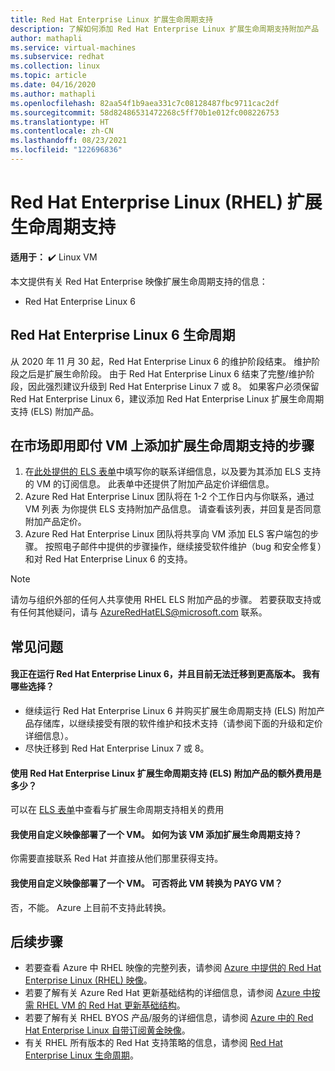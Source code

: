```yaml
---
title: Red Hat Enterprise Linux 扩展生命周期支持
description: 了解如何添加 Red Hat Enterprise Linux 扩展生命周期支持附加产品
author: mathapli
ms.service: virtual-machines
ms.subservice: redhat
ms.collection: linux
ms.topic: article
ms.date: 04/16/2020
ms.author: mathapli
ms.openlocfilehash: 82aa54f1b9aea331c7c08128487fbc9711cac2df
ms.sourcegitcommit: 58d82486531472268c5ff70b1e012fc008226753
ms.translationtype: HT
ms.contentlocale: zh-CN
ms.lasthandoff: 08/23/2021
ms.locfileid: "122696836"
---
```

# <a name="red-hat-enterprise-linux-rhel-extended-lifecycle-support"></a>Red Hat Enterprise Linux (RHEL) 扩展生命周期支持

**适用于：** :heavy_check_mark: Linux VM 

本文提供有关 Red Hat Enterprise 映像扩展生命周期支持的信息：
* Red Hat Enterprise Linux 6  

## <a name="red-hat-enterprise-linux-6-lifecycle"></a>Red Hat Enterprise Linux 6 生命周期
从 2020 年 11 月 30 起，Red Hat Enterprise Linux 6 的维护阶段结束。 维护阶段之后是扩展生命阶段。 由于 Red Hat Enterprise Linux 6 结束了完整/维护阶段，因此强烈建议升级到 Red Hat Enterprise Linux 7 或 8。 如果客户必须保留 Red Hat Enterprise Linux 6，建议添加 Red Hat Enterprise Linux 扩展生命周期支持 (ELS) 附加产品。

## <a name="steps-to-add-extended-lifecycle-support-on-marketplace-pay-as-you-go-vms"></a>在市场即用即付 VM 上添加扩展生命周期支持的步骤
1. 在[此处提供的 ELS 表单](https://aka.ms/els-form)中填写你的联系详细信息，以及要为其添加 ELS 支持的 VM 的订阅信息。 此表单中还提供了附加产品定价详细信息。
1. Azure Red Hat Enterprise Linux 团队将在 1-2 个工作日内与你联系，通过 VM 列表 为你提供 ELS 支持附加产品信息。 请查看该列表，并回复是否同意附加产品定价。
1. Azure Red Hat Enterprise Linux 团队将共享向 VM 添加 ELS 客户端包的步骤。 按照电子邮件中提供的步骤操作，继续接受软件维护（bug 和安全修复）和对 Red Hat Enterprise Linux 6 的支持。

> [!Note]
> 请勿与组织外部的任何人共享使用 RHEL ELS 附加产品的步骤。 若要获取支持或有任何其他疑问，请与 AzureRedHatELS@microsoft.com 联系。

## <a name="frequently-asked-questions"></a>常见问题

#### <a name="im-running-red-hat-enterprise-linux-6-and-cant-migrate-to-a-later-version-at-this-time-what-options-do-i-have"></a>我正在运行 Red Hat Enterprise Linux 6，并且目前无法迁移到更高版本。 我有哪些选择？
* 继续运行 Red Hat Enterprise Linux 6 并购买扩展生命周期支持 (ELS) 附加产品存储库，以继续接受有限的软件维护和技术支持（请参阅下面的升级和定价详细信息）。
* 尽快迁移到 Red Hat Enterprise Linux 7 或 8。

#### <a name="what-is-the-additional-charge-for-using-red-hat-enterprise-linux-extended-life-cycle-support-els-add-on"></a>使用 Red Hat Enterprise Linux 扩展生命周期支持 (ELS) 附加产品的额外费用是多少？
可以在 [ELS 表单](https://aka.ms/els-form)中查看与扩展生命周期支持相关的费用

#### <a name="ive-deployed-a-vm-by-using-custom-image-how-can-i-add-extended-lifecycle-support-to-this-vm"></a>我使用自定义映像部署了一个 VM。 如何为该 VM 添加扩展生命周期支持？
你需要直接联系 Red Hat 并直接从他们那里获得支持。

#### <a name="ive-deployed-a-vm-by-using-custom-image-can-i-convert-this-vm-to-a-payg-vm"></a>我使用自定义映像部署了一个 VM。 可否将此 VM 转换为 PAYG VM？
否，不能。 Azure 上目前不支持此转换。


## <a name="next-steps"></a>后续步骤

* 若要查看 Azure 中 RHEL 映像的完整列表，请参阅 [Azure 中提供的 Red Hat Enterprise Linux (RHEL) 映像](./redhat-imagelist.md)。
* 若要了解有关 Azure Red Hat 更新基础结构的详细信息，请参阅 [Azure 中按需 RHEL VM 的 Red Hat 更新基础结构](./redhat-rhui.md)。
* 若要了解有关 RHEL BYOS 产品/服务的详细信息，请参阅 [Azure 中的 Red Hat Enterprise Linux 自带订阅黄金映像](./byos.md)。
* 有关 RHEL 所有版本的 Red Hat 支持策略的信息，请参阅 [Red Hat Enterprise Linux 生命周期](https://access.redhat.com/support/policy/updates/errata)。